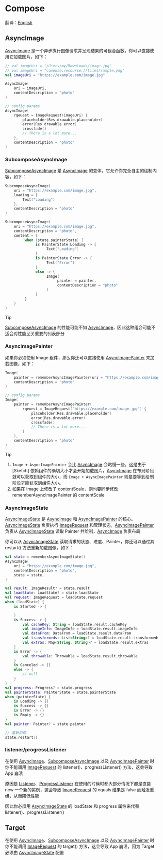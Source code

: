 # Compose

翻译：[English](compose.md)

## AsyncImage

[AsyncImage] 是一个异步执行图像请求并呈现结果的可组合函数，你可以直接使用它加载图片，如下：

```kotlin
// val imageUri = "/Users/my/Downloads/image.jpg"
// val imageUri = "compose.resource://files/sample.png"
val imageUri = "https://example.com/image.jpg"

AsyncImage(
    uri = imageUri,
    contentDescription = "photo"
)

// config params
AsyncImage(
    rqeuest = ImageRequest(imageUri) {
        placeholder(Res.drawable.placeholder)
        error(Res.drawable.error)
        crossfade()
        // There is a lot more...
    },
    contentDescription = "photo"
)
```

### SubcomposeAsyncImage

[SubcomposeAsyncImage] 是 [AsyncImage] 的变体，它允许你完全自主的绘制内容，如下：

```kotlin
SubcomposeAsyncImage(
    uri = "https://example.com/image.jpg",
    loading = {
        Text("Loading")
    },
    contentDescription = "photo"
)

SubcomposeAsyncImage(
    uri = "https://example.com/image.jpg",
    contentDescription = "photo",
    content = {
         when (state.painterState) {
              is PainterState.Loading -> {
                   Text("Loading")
              }
              is PainterState.Error -> {
                   Text("Error")
              }
              else -> {
                   Image(
                        painter = painter,
                        contentDescription = "photo"
                   )
              }
         }
    }
)
```

> [!TIP]
> [SubcomposeAsyncImage] 的性能可能不如 [AsyncImage]，因此这种组合可能不适合对性能至关重要的列表部分

### AsyncImagePainter

如果你必须使用 Image 组件，那么你还可以直接使用 [AsyncImagePainter] 来加载图像，如下：

```kotlin
Image(
    painter = rememberAsyncImagePainter(uri = "https://example.com/image.jpg"),
    contentDescription = "photo"
)

// config params
Image(
    painter = rememberAsyncImagePainter(
        rqeuest = ImageRequest("https://example.com/image.jpg") {
            placeholder(Res.drawable.placeholder)
            error(Res.drawable.error)
            crossfade()
            // There is a lot more...
        }
    ),
    contentDescription = "photo"
)
```

> [!TIP]
> 1. `Image + AsyncImagePainter` 会比 [AsyncImage] 会略慢一些，这是由于 [Sketch]
     依赖组件的确切大小才会开始加载图片，[AsyncImage]
     在布局阶段就可以获取到组件的大小，而 `Image + AsyncImagePainter` 则是要等到绘制阶段才能获取到组件大小。
> 2. 如果在 Image 上修改了 contentScale，则也要同步修改 rememberAsyncImagePainter 的 contentScale

### AsyncImageState

[AsyncImageState] 是 [AsyncImage] 和 [AsyncImagePainter] 的核心。[AsyncImageState] 负责执行
[ImageRequest]
和管理状态，[AsyncImagePainter] 负责从 [AsyncImageState] 读取 Painter 并绘制，[AsyncImage] 负责布局

你可以从 [AsyncImageState] 读取请求的状态、进度、Painter，你还可以通过其 restart() 方法重新加载图像，如下：

```kotlin
val state = rememberAsyncImageState()
AsyncImage(
    uri = "https://example.com/image.jpg",
    contentDescription = "photo",
    state = state,
)

val result: ImageResult? = state.result
val loadState: LoadState? = state.loadState
val request: ImageRequest = loadState.request
when (loadState) {
    is Started -> {

    }
    is Success -> {
        val cacheKey: String = loadState.result.cacheKey
        val imageInfo: ImageInfo = loadState.result.imageInfo
        val dataFrom: DataFrom = loadState.result.dataFrom
        val transformeds: List<String>? = loadState.result.transformeds
        val extras: Map<String, String>? = loadState.result.extras
    }
    is Error -> {
        val throwable: Throwable = loadState.result.throwable
    }
    is Canceled -> {}
    else -> {
        // null
    }
}
val progress: Progress? = state.progress
val painterState: PainterState = state.painterState
when (painterState) {
    is Loading -> {}
    is Success -> {}
    is Error -> {}
    is Empty -> {}
}
val painter: Painter? = state.painter

// 重新加载
state.restart()
```

### listener/progressListener

在使用 [AsyncImage]、[SubcomposeAsyncImage] 以及 [AsyncImagePainter] 时你不能调用 [ImageRequest] 的
listener()、progressListener() 方法，这会导致 App 崩溃

原因是 [Listener]、[ProgressListener] 在使用的时候时都大部分情况下都是直接 new 一个新的实例，这会导致
[ImageRequest] 的 equals 结果是 false 而触发重组，从而降低性能

因此你必须用 [AsyncImageState] 的 loadState 和 progress 属性来代替 listener()、progressListener()

## Target

在使用 [AsyncImage]、[SubcomposeAsyncImage] 以及 [AsyncImagePainter] 时你不能调用 [ImageRequest] 的
target() 方法，这会导致 App 崩溃，因为 Target 必须由 [AsyncImageState] 配置


[comment]: <> (classs)

[AsyncImage]: ../../sketch-compose-core/src/commonMain/kotlin/com/github/panpf/sketch/AsyncImage.kt

[AsyncImagePainter]: ../../sketch-compose-core/src/commonMain/kotlin/com/github/panpf/sketch/AsyncImagePainter.kt

[AsyncImageState]: ../../sketch-compose-core/src/commonMain/kotlin/com/github/panpf/sketch/AsyncImageState.common.kt

[SubcomposeAsyncImage]: ../../sketch-compose-core/src/commonMain/kotlin/com/github/panpf/sketch/SubcomposeAsyncImage.kt

[ImageRequest]: ../../sketch-core/src/commonMain/kotlin/com/github/panpf/sketch/request/ImageRequest.kt

[Listener]: ../../sketch-core/src/commonMain/kotlin/com/github/panpf/sketch/request/Listener.kt

[ProgressListener]: ../../sketch-core/src/commonMain/kotlin/com/github/panpf/sketch/request/ProgressListener.kt